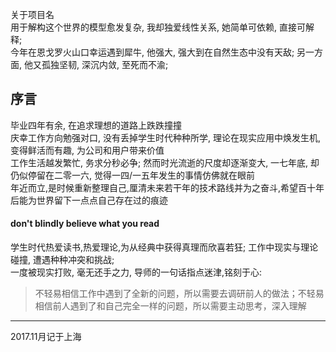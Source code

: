 关于项目名<br> 
用于解构这个世界的模型愈发复杂, 我却独爱线性关系, 她简单可依赖, 直接可解释;<br>
今年在恩戈罗火山口幸运遇到犀牛, 他强大, 强大到在自然生态中没有天敌; 另一方面, 他又孤独坚韧, 深沉内敛, 至死而不渝;

## 序言
毕业四年有余, 在追求理想的道路上跌跌撞撞<br>
庆幸工作方向勉强对口, 没有丢掉学生时代种种所学, 理论在现实应用中焕发生机, 变得鲜活而有趣, 为公司和用户带来价值<br>
工作生活越发繁忙, 务求分秒必争; 然而时光流逝的尺度却逐渐变大, 一七年底, 却仍似停留在二零一六, 觉得一四/一五年发生的事情仿佛就在眼前<br>
年近而立,是时候重新整理自己,厘清未来若干年的技术路线并为之奋斗,希望百十年后能为世界留下一点点自己存在过的痕迹

#### don't blindly believe what you read
学生时代热爱读书,热爱理论,为从经典中获得真理而欣喜若狂; 工作中现实与理论碰撞, 遭遇种种冲突和挑战;<br>
一度被现实打败, 毫无还手之力, 导师的一句话指点迷津,铭刻于心:
> 不轻易相信工作中遇到了全新的问题，所以需要去调研前人的做法；不轻易相信前人遇到了和自己完全一样的问题，所以需要主动思考，深入理解

---
2017.11月记于上海
